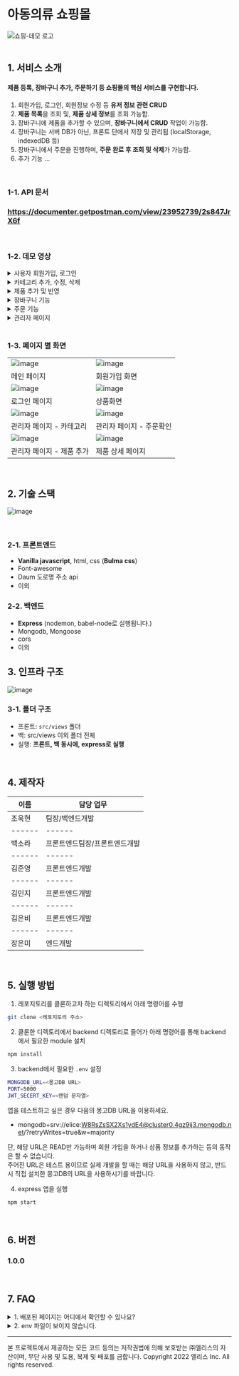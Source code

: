 # 아동의류 쇼핑몰

<div>

<img alt="쇼핑-데모 로고" src="https://i.ibb.co/xSZHxmy/image.png">

</div>

<br />

## 1. 서비스 소개

#### 제품 등록, 장바구니 추가, 주문하기 등 쇼핑몰의 핵심 서비스를 구현합니다. 
1. 회원가입, 로그인, 회원정보 수정 등 **유저 정보 관련 CRUD** 
2. **제품 목록**을 조회 및, **제품 상세 정보**를 조회 가능함. 
3. 장바구니에 제품을 추가할 수 있으며, **장바구니에서 CRUD** 작업이 가능함.
4. 장바구니는 서버 DB가 아닌, 프론트 단에서 저장 및 관리됨 (localStorage, indexedDB 등)
5. 장바구니에서 주문을 진행하며, **주문 완료 후 조회 및 삭제**가 가능함.
6. 추가 기능 ...

<br />

### 1-1. API 문서

### https://documenter.getpostman.com/view/23952739/2s847JrX6f

<br>

### 1-2. 데모 영상

<details><summary>사용자 회원가입, 로그인</summary>

![image](https://user-images.githubusercontent.com/91174156/172159634-1e105633-9948-464e-a540-5429200a1353.gif)

</details>

<details><summary>카테고리 추가, 수정, 삭제</summary>

![images](https://user-images.githubusercontent.com/66052289/209558950-72234013-67ce-491a-838c-571c944ef082.gif)


</details>

<details><summary>제품 추가 및 반영</summary>

![images](https://user-images.githubusercontent.com/66052289/209559045-6f046fd8-5cf0-4092-be69-5c87e9c31437.gif)


</details>

<details><summary>장바구니 기능</summary>

![images](https://user-images.githubusercontent.com/66052289/209559080-4a7d1c0f-b566-4f05-8147-f8595ab51cdf.gif)


</details>

<details><summary>주문 기능</summary>

![images](https://user-images.githubusercontent.com/66052289/209559883-fce157ea-4900-4918-bcbc-54690dd71d9f.gif)


</details>

<details><summary>관리자 페이지</summary>

![images](https://user-images.githubusercontent.com/66052289/209560097-9458b3c3-232e-43e0-b7d9-796cc41c726a.gif)

</details>

<br />

### 1-3. 페이지 별 화면

|  |  |
| ------------------------------------------------------------------------------------------------------------- | -------------------------------------------------------------------------------------------------------------|
|![image](https://user-images.githubusercontent.com/66052289/209560232-010caa95-d42c-47eb-91fc-7ae2d16c4ec3.png) |![image](https://i.ibb.co/Q860RKz/image.png) 
|    메인 페이지                                |      회원가입 화면                            |
| ![image](https://i.ibb.co/RpYN379/image.png)  |       ![image](https://user-images.githubusercontent.com/66052289/209560337-712d1a61-e392-4787-b5de-adb63db4663b.png)
|    로그인 페이지                              |     상품화면                         |
|![image](https://user-images.githubusercontent.com/66052289/209560457-1db3eca4-ed73-4e7f-8228-dd4a865a25cc.png)| ![image](https://user-images.githubusercontent.com/66052289/209560600-8a59fdc9-5274-444a-8f0d-fb079dc09d66.png)
|    관리자 페이지 - 카테고리                   |        관리자 페이지 - 주문확인           |
|![image](https://user-images.githubusercontent.com/66052289/209560792-76da6bde-da90-4c94-a7cb-8ce68706b3de.png)|![image](https://user-images.githubusercontent.com/66052289/209561153-58f4b445-a470-403f-b84b-0e3e9c4c3e7b.png)|
|   관리자 페이지 - 제품 추가                   |      제품 상세 페이지                     |
<br />


## 2. 기술 스택

![image](https://i.ibb.co/N34mXzy/image.png)

<br />

### 2-1. 프론트엔드

- **Vanilla javascript**, html, css (**Bulma css**)
- Font-awesome 
- Daum 도로명 주소 api 
- 이외

### 2-2. 백엔드 

- **Express** (nodemon, babel-node로 실행됩니다.)
- Mongodb, Mongoose
- cors
- 이외



## 3. 인프라 구조

![image](https://i.ibb.co/9tGxmx0/image.png)<br />

### 3-1. 폴더 구조
- 프론트: `src/views` 폴더 
- 백: src/views 이외 폴더 전체
- 실행: **프론트, 백 동시에, express로 실행**

<br />

## 4. 제작자

| 이름 | 담당 업무 |
| ------ | ------ |
| 조욱현 | 팀장/백엔드개발 |
| ------ | ------ |
| 백소라 | 프론트엔드팀장/프론트엔드개발 |
| ------ | ------ |
| 김준영 | 프론트엔드개발 |
| ------ | ------ |
| 김민지 | 프론트엔드개발 |
| ------ | ------ |
| 김은비 | 프론트엔드개발 |
| ------ | ------ |
| 장은미 | 엔드개발 |
<br />

## 5. 실행 방법

1. 레포지토리를 클론하고자 하는 디렉토리에서 아래 명령어를 수행

```bash
git clone <레포지토리 주소>
```


2. 클론한 디렉토리에서 backend 디렉토리로 들어가 아래 명령어를 통해 backend에서 필요한 module 설치

```bash
npm install
```


3. backend에서 필요한 `.env` 설정

```bash
MONGODB_URL=<몽고DB URL>
PORT=5000
JWT_SECERT_KEY=<랜덤 문자열>
```

  앱을 테스트하고 싶은 경우 다음의 몽고DB URL을 이용하세요.

  - mongodb+srv://elice:W8RsZsSX2Xs1ydE4@cluster0.4gz9ij3.mongodb.net/?retryWrites=true&w=majority

  단, 해당 URL은 READ만 가능하며 회원 가입을 하거나 상품 정보를 추가하는 등의 동작은 할 수 없습니다. <br>
  주어진 URL은 테스트 용이므로 실제 개발을 할 때는 해당 URL을 사용하지 않고, 반드시 직접 설치한 몽고DB의 URL을 사용하시기를 바랍니다.



4. express 앱을 실행

```bash
npm start
```

<br>

## 6. 버전
### 1.0.0

<br>

## 7. FAQ
<details><summary>1. 배포된 페이지는 어디에서 확인할 수 있나요?</summary>

  <p>
    프로젝트 기본 코드는 따로 배포하지 않았습니다, 레포지토리를 클론하여 직접 실행해보세요.
  </p>

</details>
<details><summary>2. env 파일이 보이지 않습니다.</summary>

  <p>
    해당 파일은 직접 만들어서 코드를 작성해야 합니다, DB를 비롯한 서비스의 계정 정보는 <b>절대로</b> Git에 함부로 공유하면 안되기 때문에 유의 바랍니다.
  </p>

</details>

---

본 프로젝트에서 제공하는 모든 코드 등의는 저작권법에 의해 보호받는 ㈜엘리스의 자산이며, 무단 사용 및 도용, 복제 및 배포를 금합니다.
Copyright 2022 엘리스 Inc. All rights reserved.
